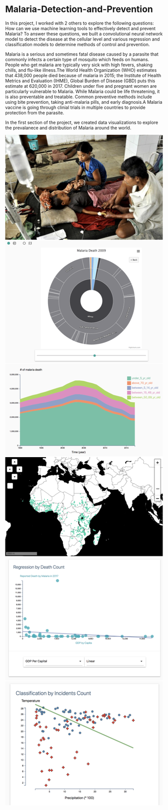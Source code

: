 # Malaria-Detection-and-Prevention

In this project, I worked with 2 others to explore the following questions: How can we use machine learning tools to effectively detect and prevent Malaria? To answer these questions, we built a convolutional neural network model to detect the disease at the cellular level and various regression and classification
models to determine methods of control and prevention.

Malaria is a serious and sometimes fatal disease caused by a parasite that commonly infects a certain type of mosquito which feeds on humans. 
People who get malaria are typically very sick with high fevers, shaking chills, and flu-like illness.The World Health Organization (WHO) estimates that 438,000 people died because of malaria in 2015; the Institute of Health Metrics and Evaluation (IHME), Global Burden of Disease (GBD) puts this estimate at 620,000 in 2017. Children under five and pregnant women are particularly vulnerable to Malaria.
While Malaria could be life threatening, it is also preventable and treatable. Common preventive methods include using bite prevention, taking anti-malaria pills, and early diagnosis.A Malaria vaccine is going through clinial trials in multiple countries to provide protection from the parasite.

In the first section of the project, we created data visualizations to explore the prevalanece and distribution of Malaria around the world. 

![image0](malaria.png)
![image1](Incidence.png)
![image2](Age.png)
![image4](Mosquitos.png)
![image3](Linear_reg.png)
![image5](Classification.png)
